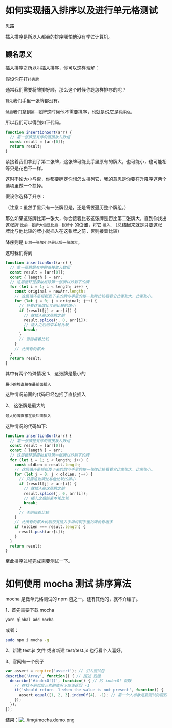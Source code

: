 # 如何实现插入排序以及进行单元格测试

思路

插入排序是所以人都会的排序哪怕他没有学过计算机。

## 顾名思义

插入排序之所以叫插入排序，你可以这样理解：

假设你在打`扑克牌`

通常我们需要将牌排好顺，那么这个时候你是怎样排序的呢？

`首先`我们手里一张牌都没有。

`然后`我们拿到`第一张`牌这时候他不需要排序，也就是说它是`有序的`。

所以我们可以得到如下代码。

```js
function insertionSort(arr) {
  // 第一张牌是有序的直接放入数组
  const result = [arr[0]];
  return result;
}
```

紧接着我们拿到了第二张牌，这张牌可能比手里原有的牌大，也可能小，也可能相等只是花色不一样。

这时不论大小与否，你都要确定你想怎么排列它，我的意思是你要在升降序这两个选项里做一个抉择。

假设你选择了升序：

（注意：虽然手里只有一张牌但是，还是需要遍历整个牌组。）

那么如果这张牌比第一张大，你会接着比较这张牌是否比第二张牌大，直到你找出这张牌 `比前一张牌大但是比后一张牌小` 的位置，将它 `插入`.
（总结起来就是只要这张牌比与他比较的牌小就插入在这张牌之前，否则接着比较）

降序则是 `比前一张牌小但是比后一张牌大`。

这时我们得到

```js
function insertionSort(arr) {
  // 第一张牌是有序的直接放入数组
  const result = [arr[0]];
  const { length } = arr;
  // 这层循环是模拟发除第一张牌以外剩下的牌
  for (let i = 1; i < length; i++) {
    const original = newArr.length;
    // 这层循环是将新发下来的牌与手里的每一张牌比较看看它比哪张大，比哪张小。
    for (let j = 0; j < original; j++) {
      // 只要这张牌比与他比较的牌小
      if (result[j] > arr[i]) {
        // 就插入在这张牌之前
        result.splice(j, 0, arr[i]);
        // 插入之后结束本轮比较
        break;
      }
      // 否则接着比较
    }
    // 比所有的都大
  }
  return result;
}
```

其中有两个特殊情况
1、 这张牌是最小的

    最小的牌直接在最前面插入

这种情况前面的代码已经包括了直接插入

2、 这张牌是最大的

    最大的牌直接在最后面插入

这种情况的代码如下:

```js
function insertionSort(arr) {
  // 第一张牌是有序的直接放入数组
  const result = [arr[0]];
  const { length } = arr;
  // 这层循环是模拟发除第一张牌以外剩下的牌
  for (let i = 1; i < length; i++) {
    const oldLen = result.length;
    // 这层循环是将新发下来的牌与手里的每一张牌比较看看它比哪张大，比哪张小。
    for (let j = 0; j < oldLen; j++) {
      // 只要这张牌比与他比较的牌小
      if (result[j] > arr[i]) {
        // 就插入在这张牌之前
        result.splice(j, 0, arr[i]);
        // 插入之后结束本轮比较
        break;
      }
      // 否则接着比较
    }
    // 比所有的都大说明没有插入手牌说明手里的牌没有增多
    if (oldLen === result.length) {
      result.push(arr[i]);
    }
  }
  return result;
}
```
至此排序过程完成需要测试一下。

# 如何使用 mocha 测试 排序算法

mocha 是做单元格测试的 npm 包之一。还有其他的，就不介绍了。

1、首先需要下载 mocha 

```bash
yarn global add mocha
```
或者：
```bash
sudo npm i mocha -g
```

2、新建 test.js 文件 或者新建 test/test.js 也行看个人喜好。

3、官网有一个例子

```js
var assert = require('assert'); // 引入测试包
describe('Array', function() { // 描述 数组
  describe('#indexOf()', function() { // 的 indexOf 函数
    // 在找不到对应元素的情况下应该返回 -1
    it('should return -1 when the value is not present', function() {
      assert.equal([1, 2, 3].indexOf(4), -1); // 第一个人参数是要测试的函数 ，  第二个参数是结果 。
    });
  });
});
```

结果：![../img/mocha.demo.png]()



